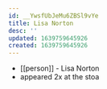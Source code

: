 ```yaml
---
id: __YwsfUbJeMu6ZBSl9vYe
title: Lisa Norton
desc: ''
updated: 1639759645926
created: 1639759645926
---
```



- [[person]] - Lisa Norton
- appeared 2x at the stoa
